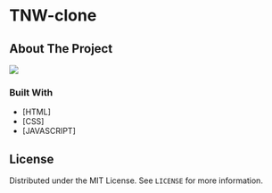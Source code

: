 # TNW-clone

<!-- ABOUT THE PROJECT -->

## About The Project

<img src="/image/tnw-clone-ahyounga.gif">

### Built With

- [HTML]
- [CSS]
- [JAVASCRIPT]

<!-- LICENSE -->

## License

Distributed under the MIT License. See `LICENSE` for more information.
